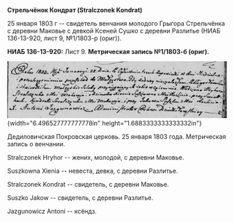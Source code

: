 **Стрельчёнок Кондрат (Stralczonek Kondrat)**

25 января 1803 г -- свидетель венчания молодого Грыгора Стрельчёнка с
деревни Маковье с девкой Ксеней Сушко с деревни Разлитье (НИАБ
136-13-920, лист 9, №1/1803-р (ориг)).

**НИАБ 136-13-920:** Лист 9. **Метрическая запись №1/1803-б (ориг).**

![](./media/7e0b1cadeccbf261ef8767b94f48104b97375486.png){width="6.496527777777778in"
height="1.6883333333333332in"}

Дедиловичская Покровская церковь. 25 января 1803 года. Метрическая
запись о венчании.

Stralczonek Hryhor -- жених, молодой, с деревни Маковье.

Suszkowna Xienia -- невеста, девка, с деревни Разлитье.

Stralczonek Kondrat -- свидетель, с деревни Маковье.

Suszko Jakow -- свидетель, с деревни Разлитье.

Jazgunowicz Antoni -- ксёндз.
